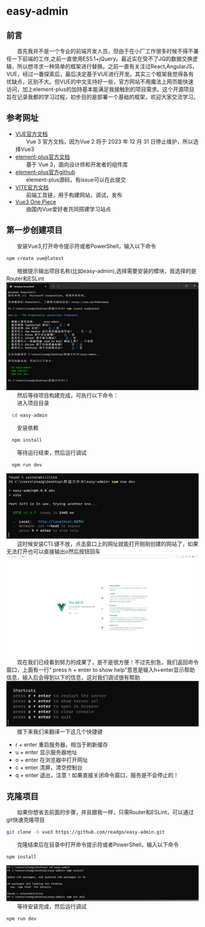 # easy-admin<br>
## 前言<br>
&emsp;&emsp;首先我并不是一个专业的前端开发人员，但由于在小厂工作很多时候不得不兼任一下前端的工作,之前一直使用ES5.1+jQuery。最近实在受不了JQ的数据交换逻辑，所以想寻求一种简单的框架进行替换。之前一直有关注过React,AngularJS，VUE，经过一番探索后，最后决定基于VUE进行开发。其实三个框架我觉得各有优缺点，区别不大。但VUE的中文支持好一些，官方网站不用魔法上网页能快速访问，加上element-plus的加持基本能满足我接触到的项目需求。这个开源项目旨在记录我都的学习过程，初步目的是部署一个基础的框架，欢迎大家交流学习。<br>
## 参考网址<br>
- [VUE官方文档](https://cn.vuejs.org/)<br>
 &emsp;&emsp;Vue 3 官方文档，因为Vue 2 将于 2023 年 12 月 31 日停止维护，所以选择Vue3<br>
- [element-plus官方文档](https://element-plus.org/zh-CN/)<br>
&emsp;&emsp;基于 Vue 3，面向设计师和开发者的组件库<br>
- [element-plus官方github](https://github.com/element-plus/element-plus)<br>
&emsp;&emsp;element-plus源码，有issue可以在此提交<br>
- [VITE官方文档](https://cn.vitejs.dev/)<br>
&emsp;&emsp;前端工具链，用于构建网站，调试，发布<br>
- [Vue3 One Piece](https://vue3js.cn/)<br>
&emsp;&emsp;由国内Vue爱好者共同搭建学习站点<br>
## 第一步创建项目<br>
&emsp;&emsp;安装Vue3,打开命令提示符或者PowerShell，输入以下命令<br>
```bash
npm create vue@latest
```
&emsp;&emsp;根据提示输出项目名称(比如easy-admin),选择需要安装的模块，我选择的是Router和ESLint<br>
![创建](./image/create.png)
<br>
&emsp;&emsp;然后等待项目构建完成，可执行以下命令：<br>
&emsp;&emsp;进入项目目录<br>
```bash
  cd easy-admin
```
&emsp;&emsp;安装依赖<br>
```bash
  npm install
```
&emsp;&emsp;等待运行结束，然后运行调试<br>
```bash
  npm run dev
```
![运行调试](./image/run-dev.png)
<br>
&emsp;&emsp;这时候安装CTL键不放，点击窗口上的网址就能打开刚刚创建的网站了，如果无法打开也可以直接输出o然后按钮回车<br>
![打开网页](./image/open-web.png)
<br>
&emsp;&emsp;现在我们已经看到努力的成果了，是不是很方便！不过先别急，我们返回命令窗口，上面有一行“ press h + enter to show help”意思是输入h+enter显示帮助信息，输入后会得到以下的信息，这对我们调试很有帮助
<br>
![帮助信息](./image/help.png)
&emsp;&emsp;接下来我们来翻译一下这几个快捷键
- r + enter 重启服务器，相当于刷新缓存
- u + enter 显示服务器地址
- o + enter 在浏览器中打开网址
- c + enter 清屏，清空控制台
- q + enter 退出，注意！如果直接关闭命令窗口，服务是不会停止的！
## 克隆项目
&emsp;&emsp;如果你想省去前面的步骤，并且跟我一样，只需Router和ESLint，可以通过git快速克隆项目<br>
```bash
git clone -b vue3 https://github.com/readgo/easy-admin.git
```
&emsp;&emsp;克隆结束后在目录中打开命令提示符或者PowerShell，输入以下命令<br>
```bash
npm install
```
![运行调试](./image/clone.png)
<br>
&emsp;&emsp;等待安装完成，然后运行调试<br>
```bash
npm run dev
```